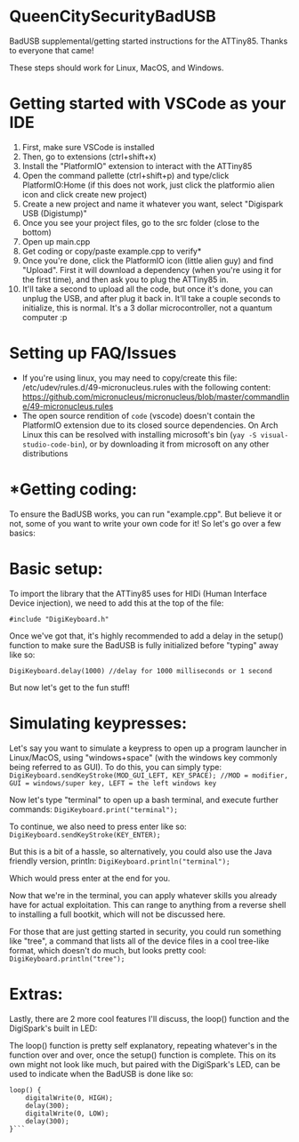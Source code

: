 # QueenCitySecurityBadUSB
BadUSB supplemental/getting started instructions for the ATTiny85. Thanks to everyone that came!

These steps should work for Linux, MacOS, and Windows.

# Getting started with VSCode as your IDE

1. First, make sure VSCode is installed
2. Then, go to extensions (ctrl+shift+x)
3. Install the "PlatformIO" extension to interact with the ATTiny85
4. Open the command pallette (ctrl+shift+p) and type/click PlatformIO:Home
(if this does not work, just click the platformio alien icon and click create new project)
5. Create a new project and name it whatever you want, select "Digispark USB (Digistump)"
6. Once you see your project files, go to the src folder (close to the bottom)
7. Open up main.cpp
8. Get coding or copy/paste example.cpp to verify*
9. Once you're done, click the PlatformIO icon (little alien guy) and find "Upload". First it will download a dependency (when you're using it for the first time), and then ask you to plug the ATTiny85 in.
10. It'll take a second to upload all the code, but once it's done, you can unplug the USB, and after plug it back in. It'll take a couple seconds to initialize, this is normal. It's a 3 dollar microcontroller, not a quantum computer :p
# Setting up FAQ/Issues
 - If you're using linux, you may need to copy/create this file: /etc/udev/rules.d/49-micronucleus.rules with the following content: https://github.com/micronucleus/micronucleus/blob/master/commandline/49-micronucleus.rules
 - The open source rendition of ```code``` (vscode) doesn't contain the PlatformIO extension due to its closed source dependencies. On Arch Linux this can be resolved with installing microsoft's bin (```yay -S visual-studio-code-bin```), or by downloading it from microsoft on any other distributions

# *Getting coding:

To ensure the BadUSB works, you can run "example.cpp". But believe it or not, some of you want to write your own code for it! So let's go over a few basics:

# Basic setup:

To import the library that the ATTiny85 uses for HIDi (Human Interface Device injection), we need to add this at the top of the file: 

```#include "DigiKeyboard.h"```

Once we've got that, it's highly recommended to add a delay in the setup() function to make sure the BadUSB is fully initialized before "typing" away like so:

```DigiKeyboard.delay(1000) //delay for 1000 milliseconds or 1 second```


But now let's get to the fun stuff!

# Simulating keypresses:

Let's say you want to simulate a keypress to open up a program launcher in Linux/MacOS, using "windows+space" (with the windows key commonly being referred to as GUI).
To do this, you can simply type:
```DigiKeyboard.sendKeyStroke(MOD_GUI_LEFT, KEY_SPACE); //MOD = modifier, GUI = windows/super key, LEFT = the left windows key``` 

Now let's type "terminal" to open up a bash terminal, and execute further commands:
```DigiKeyboard.print("terminal");```

To continue, we also need to press enter like so:
```DigiKeyboard.sendKeyStroke(KEY_ENTER);```

But this is a bit of a hassle, so alternatively, you could also use the Java friendly version, println:
```DigiKeyboard.println("terminal");```

Which would press enter at the end for you.

Now that we're in the terminal, you can apply whatever skills you already have for actual exploitation. This can range to anything from a reverse shell to installing a full bootkit, which will not be discussed here.

For those that are just getting started in security, you could run something like "tree", a command that lists all of the device files in a cool tree-like format, which doesn't do much, but looks pretty cool:
```DigiKeyboard.println("tree");```

# Extras:

Lastly, there are 2 more cool features I'll discuss, the loop() function and the DigiSpark's built in LED:

The loop() function is pretty self explanatory, repeating whatever's in the function over and over, once the setup() function is complete. This on its own might not look like much, but paired with the DigiSpark's LED, can be used to indicate when the BadUSB is done like so:
```
loop() {
    digitalWrite(0, HIGH);
    delay(300);
    digitalWrite(0, LOW);
    delay(300);
}```
